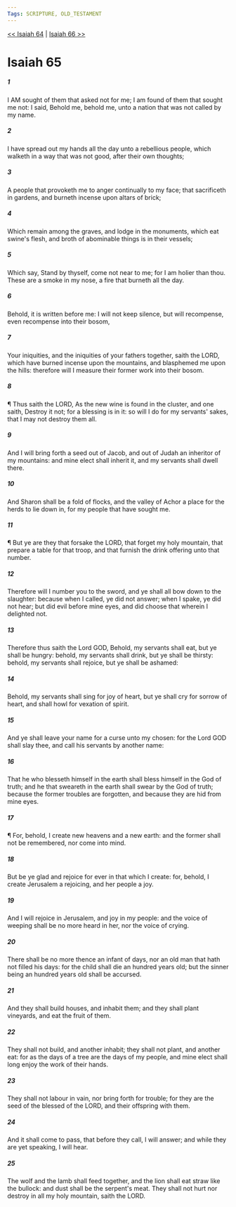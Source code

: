 ```yaml
---
Tags: SCRIPTURE, OLD_TESTAMENT
---
```


[<< Isaiah 64](OLD_TESTAMENT/23_Isaiah/Isaiah_64.md) | [Isaiah 66 >>](OLD_TESTAMENT/23_Isaiah/Isaiah_66.md)

# Isaiah 65

##### 1
 I AM sought of them that asked not for me; I am found of them that sought me not: I said, Behold me, behold me, unto a nation that was not called by my name.
##### 2
 I have spread out my hands all the day unto a rebellious people, which walketh in a way that was not good, after their own thoughts;
##### 3
 A people that provoketh me to anger continually to my face; that sacrificeth in gardens, and burneth incense upon altars of brick;
##### 4
 Which remain among the graves, and lodge in the monuments, which eat swine's flesh, and broth of abominable things is in their vessels;
##### 5
 Which say, Stand by thyself, come not near to me; for I am holier than thou.  These are a smoke in my nose, a fire that burneth all the day.
##### 6
 Behold, it is written before me: I will not keep silence, but will recompense, even recompense into their bosom,
##### 7
 Your iniquities, and the iniquities of your fathers together, saith the LORD, which have burned incense upon the mountains, and blasphemed me upon the hills: therefore will I measure their former work into their bosom.
##### 8
 ¶ Thus saith the LORD, As the new wine is found in the cluster, and one saith, Destroy it not; for a blessing is in it: so will I do for my servants' sakes, that I may not destroy them all.
##### 9
 And I will bring forth a seed out of Jacob, and out of Judah an inheritor of my mountains: and mine elect shall inherit it, and my servants shall dwell there.
##### 10
 And Sharon shall be a fold of flocks, and the valley of Achor a place for the herds to lie down in, for my people that have sought me.
##### 11
 ¶ But ye are they that forsake the LORD, that forget my holy mountain, that prepare a table for that troop, and that furnish the drink offering unto that number.
##### 12
 Therefore will I number you to the sword, and ye shall all bow down to the slaughter: because when I called, ye did not answer; when I spake, ye did not hear; but did evil before mine eyes, and did choose that wherein I delighted not.
##### 13
 Therefore thus saith the Lord GOD, Behold, my servants shall eat, but ye shall be hungry: behold, my servants shall drink, but ye shall be thirsty: behold, my servants shall rejoice, but ye shall be ashamed:
##### 14
 Behold, my servants shall sing for joy of heart, but ye shall cry for sorrow of heart, and shall howl for vexation of spirit.
##### 15
 And ye shall leave your name for a curse unto my chosen: for the Lord GOD shall slay thee, and call his servants by another name:
##### 16
 That he who blesseth himself in the earth shall bless himself in the God of truth; and he that sweareth in the earth shall swear by the God of truth; because the former troubles are forgotten, and because they are hid from mine eyes.
##### 17
 ¶ For, behold, I create new heavens and a new earth: and the former shall not be remembered, nor come into mind.
##### 18
 But be ye glad and rejoice for ever in that which I create: for, behold, I create Jerusalem a rejoicing, and her people a joy.
##### 19
 And I will rejoice in Jerusalem, and joy in my people: and the voice of weeping shall be no more heard in her, nor the voice of crying.
##### 20
 There shall be no more thence an infant of days, nor an old man that hath not filled his days: for the child shall die an hundred years old; but the sinner being an hundred years old shall be accursed.
##### 21
 And they shall build houses, and inhabit them; and they shall plant vineyards, and eat the fruit of them.
##### 22
 They shall not build, and another inhabit; they shall not plant, and another eat: for as the days of a tree are the days of my people, and mine elect shall long enjoy the work of their hands.
##### 23
 They shall not labour in vain, nor bring forth for trouble; for they are the seed of the blessed of the LORD, and their offspring with them.
##### 24
 And it shall come to pass, that before they call, I will answer; and while they are yet speaking, I will hear.
##### 25
 The wolf and the lamb shall feed together, and the lion shall eat straw like the bullock: and dust shall be the serpent's meat.  They shall not hurt nor destroy in all my holy mountain, saith the LORD.

